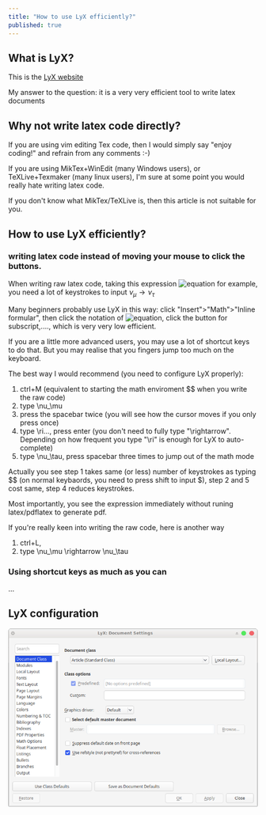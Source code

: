 ```yaml
---
title: "How to use LyX efficiently?"
published: true
---
```



## What is LyX?
This is the [LyX website](https://www.lyx.org/)

My answer to the question:
it is a very very efficient tool to write latex documents

## Why not write latex code directly?
If you are using vim editing Tex code, then I would simply say "enjoy coding!" and refrain from any comments :-)

If you are using MikTex+WinEdit (many Windows users), or TeXLive+Texmaker (many linux users), I'm sure at some point you would really hate writing latex code.

If you don't know what MikTex/TeXLive is, then this article is not suitable for you.

## How to use LyX efficiently?
### writing latex code instead of moving your mouse to click the buttons.
When writing raw latex code, taking this expression 
![equation](https://latex.codecogs.com/gif.download?%24%5Cnu_%5Cmu%20%5Crightarrow%20%5Cnu_%5Ctau%24) for example, you need a lot of keystrokes to input
$\nu_\mu \rightarrow \nu_\tau$

Many beginners probably use LyX in this way:
click "Insert">"Math">"Inline formular", then click the notation of ![equation](https://latex.codecogs.com/gif.download?%24%5Cnu%24), click the button for subscript,...., which is very very low efficient.

If you are a little more advanced users, you may use a lot of shortcut keys to do that. But you may realise that you fingers jump too much on the keyboard.

The best way I would recommend (you need to configure LyX properly):

1. ctrl+M (equivalent to starting the math enviroment $$ when you write the raw code) 
2. type \nu_\mu
3. press the spacebar twice (you will see how the cursor moves if you only press once)
4. type \ri..., press enter (you don't need to fully type "\rightarrow". Depending on how frequent you type "\ri" is enough for LyX to auto-complete)
5. type \nu_\tau, press spacebar three times to jump out of the math mode

Actually you see step 1 takes same (or less) number of keystrokes as typing $$ (on normal keybaords, you need to press shift to input $), step 2 and 5 cost same, step 4 reduces keystrokes.

Most importantly, you see the expression immediately without runing latex/pdflatex to generate pdf.

If you're really keen into writing the raw code, here is another way
1. ctrl+L,
2. type \nu_\mu \rightarrow \nu_\tau

### Using shortcut keys as much as you can

...

## LyX configuration
![Image description](/LyX_set_.png)
